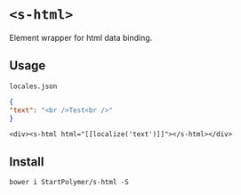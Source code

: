 # `<s-html>`

Element wrapper for html data binding.

## Usage

`locales.json`
```json
{
"text": "<br />Test<br />"
}
```

`<div><s-html html="[[localize('text')]]"></s-html></div>`

## Install

`bower i StartPolymer/s-html -S`

